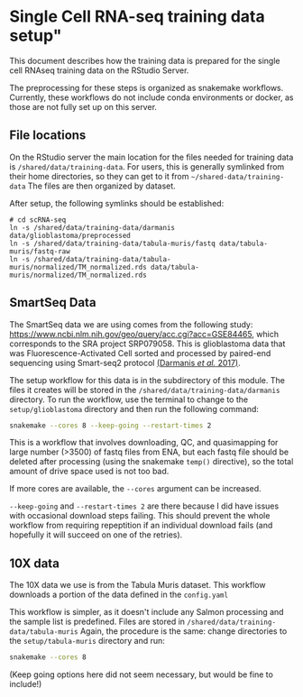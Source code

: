 # Single Cell RNA-seq training data setup"

This document describes how the training data is prepared for the single cell RNAseq training data on the RStudio Server.

The preprocessing for these steps is organized as snakemake workflows.
Currently, these workflows do not include conda environments or docker, as those are not fully set up on this server.

## File locations

On the RStudio server the main location for the files needed for training data is `/shared/data/training-data`.
For users, this is generally symlinked from their home directories, so they can get to it from `~/shared-data/training-data`
The files are then organized by dataset.

After setup, the following symlinks should be established:

```
# cd scRNA-seq
ln -s /shared/data/training-data/darmanis data/glioblastoma/preprocessed
ln -s /shared/data/training-data/tabula-muris/fastq data/tabula-muris/fastq-raw
ln -s /shared/data/training-data/tabula-muris/normalized/TM_normalized.rds data/tabula-muris/normalized/TM_normalized.rds

```
## SmartSeq Data

The SmartSeq data we are using comes from the following study: <https://www.ncbi.nlm.nih.gov/geo/query/acc.cgi?acc=GSE84465>, which corresponds to the SRA project SRP079058. 
This is glioblastoma data that was Fluorescence-Activated Cell sorted and processed by paired-end sequencing using Smart-seq2 protocol 
[(Darmanis *et al.* 2017)](https://pubmed.ncbi.nlm.nih.gov/29091775/).

The setup workflow for this data is in the subdirectory of this module.
The files it creates will be stored in the `/shared/data/training-data/darmanis` directory.
To run the workflow, use the terminal to change to the `setup/glioblastoma` directory and then run the following command:

```sh
snakemake --cores 8 --keep-going --restart-times 2
```

This is a workflow that involves downloading, QC, and quasimapping for large number (>3500) of fastq files from ENA, but each fastq file should be deleted after processing (using the snakemake `temp()` directive), so the total amount of drive space used is not too bad. 

If more cores are available, the `--cores` argument can be increased. 

`--keep-going` and `--restart-times 2` are there because I did have issues with occasional download steps failing.
This should prevent the whole workflow from requiring repeptition if an individual download fails (and hopefully it will succeed on one of the retries).

## 10X data

The 10X data we use is from the Tabula Muris dataset.
This workflow downloads a portion of the data defined in the `config.yaml`

This workflow is simpler, as it doesn't include any Salmon processing and the sample list is predefined.
Files are stored in `/shared/data/training-data/tabula-muris`
Again, the procedure is the same: change directories to the `setup/tabula-muris` directory and run:

```sh
snakemake --cores 8 
```

(Keep going options here did not seem necessary, but would be fine to include!)
